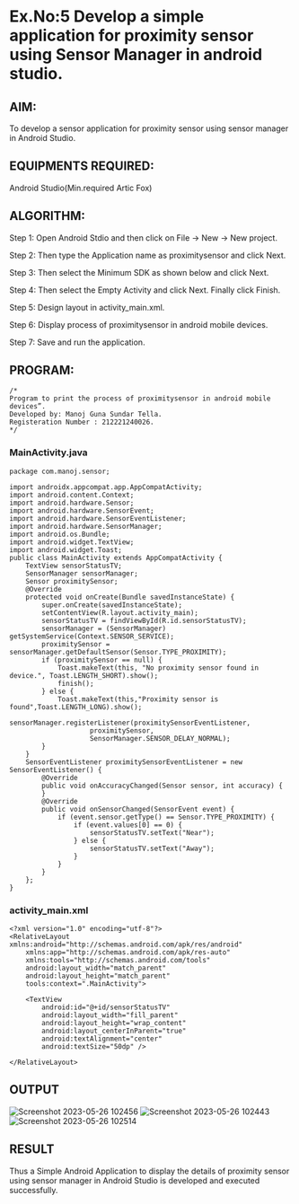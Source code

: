 # Ex.No:5 Develop a simple application for proximity sensor using Sensor Manager in android studio.


## AIM:

To develop a sensor application for proximity sensor using sensor manager in Android Studio.

## EQUIPMENTS REQUIRED:

Android Studio(Min.required Artic Fox)

## ALGORITHM:

Step 1: Open Android Stdio and then click on File -> New -> New project.

Step 2: Then type the Application name as proximitysensor and click Next. 

Step 3: Then select the Minimum SDK as shown below and click Next.

Step 4: Then select the Empty Activity and click Next. Finally click Finish.

Step 5: Design layout in activity_main.xml.

Step 6: Display process of proximitysensor in android mobile devices.

Step 7: Save and run the application.

## PROGRAM:
```
/*
Program to print the process of proximitysensor in android mobile devices”.
Developed by: Manoj Guna Sundar Tella.
Registeration Number : 212221240026.
*/
```
### MainActivity.java
```
package com.manoj.sensor;

import androidx.appcompat.app.AppCompatActivity;
import android.content.Context;
import android.hardware.Sensor;
import android.hardware.SensorEvent;
import android.hardware.SensorEventListener;
import android.hardware.SensorManager;
import android.os.Bundle;
import android.widget.TextView;
import android.widget.Toast;
public class MainActivity extends AppCompatActivity {
    TextView sensorStatusTV;
    SensorManager sensorManager;
    Sensor proximitySensor;
    @Override
    protected void onCreate(Bundle savedInstanceState) {
        super.onCreate(savedInstanceState);
        setContentView(R.layout.activity_main);
        sensorStatusTV = findViewById(R.id.sensorStatusTV);
        sensorManager = (SensorManager) getSystemService(Context.SENSOR_SERVICE);
        proximitySensor = sensorManager.getDefaultSensor(Sensor.TYPE_PROXIMITY);
        if (proximitySensor == null) {
            Toast.makeText(this, "No proximity sensor found in device.", Toast.LENGTH_SHORT).show();
            finish();
        } else {
            Toast.makeText(this,"Proximity sensor is found",Toast.LENGTH_LONG).show();
            sensorManager.registerListener(proximitySensorEventListener,
                    proximitySensor,
                    SensorManager.SENSOR_DELAY_NORMAL);
        }
    }
    SensorEventListener proximitySensorEventListener = new SensorEventListener() {
        @Override
        public void onAccuracyChanged(Sensor sensor, int accuracy) {
        }
        @Override
        public void onSensorChanged(SensorEvent event) {
            if (event.sensor.getType() == Sensor.TYPE_PROXIMITY) {
                if (event.values[0] == 0) {
                    sensorStatusTV.setText("Near");
                } else {
                    sensorStatusTV.setText("Away");
                }
            }
        }
    };
}

```
### activity_main.xml
```
<?xml version="1.0" encoding="utf-8"?>
<RelativeLayout xmlns:android="http://schemas.android.com/apk/res/android"
    xmlns:app="http://schemas.android.com/apk/res-auto"
    xmlns:tools="http://schemas.android.com/tools"
    android:layout_width="match_parent"
    android:layout_height="match_parent"
    tools:context=".MainActivity">

    <TextView
        android:id="@+id/sensorStatusTV"
        android:layout_width="fill_parent"
        android:layout_height="wrap_content"
        android:layout_centerInParent="true"
        android:textAlignment="center"
        android:textSize="50dp" />

</RelativeLayout>
```
## OUTPUT
![Screenshot 2023-05-26 102456](https://github.com/ManojTella/Advance-Android-Odd-/assets/94883876/83aa7a3b-b5ab-4b00-939c-a5426fbf3bbd)
![Screenshot 2023-05-26 102443](https://github.com/ManojTella/Advance-Android-Odd-/assets/94883876/8a904af4-dc40-482a-9295-a50d203a31c9)
![Screenshot 2023-05-26 102514](https://github.com/ManojTella/Advance-Android-Odd-/assets/94883876/9feb014b-403c-426c-a08e-24edf49c57c2)



## RESULT
Thus a Simple Android Application to display the details of proximity sensor using sensor manager in Android Studio is developed and executed successfully.
